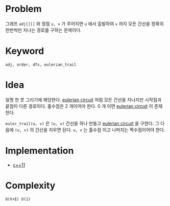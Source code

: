 # Problem

그래프 `adj[][]` 와 정점 `u, v` 가 주어지면 `u` 에서 출발하여 `v` 까지 모든 간선을 정확히 한번씩만 지나는 경로를 구하는 문제이다.

# Keyword

```
adj, order, dfs, eulerian_trail
```

# Idea

일명 한 붓 그리기에 해당한다. [eulerian circuit](fundamentals/graph/euleriancircuit/README.md) 처럼 모든 간선을 지나지만 시작점과 끝점이 다른 경로이다. 홀수점은 2 개이어야 한다. 0 개 이면 [eulerian circuit](fundamentals/graph/euleriancircuit/README.md) 이 존재한다.

`euler_trail(u, v)` 은 `(u, v)` 간선을 하나 만들고 [eulerian circuit](fundamentals/graph/euleriancircuit/README.md) 을 구한다. 그 다음에 `(u, v)` 의 간선을 지우면 된다. `u, v` 는 홀수점 이고 나머지는 짝수점이어야 한다.

# Implementation

* [c++11](a.cpp)

# Complexity

```
O(V+E) O(1)
```